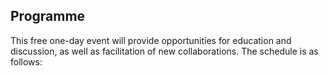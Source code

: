 ## Programme

This free one-day event will provide opportunities for education and discussion,
as well as facilitation of new collaborations. The schedule is as follows:
